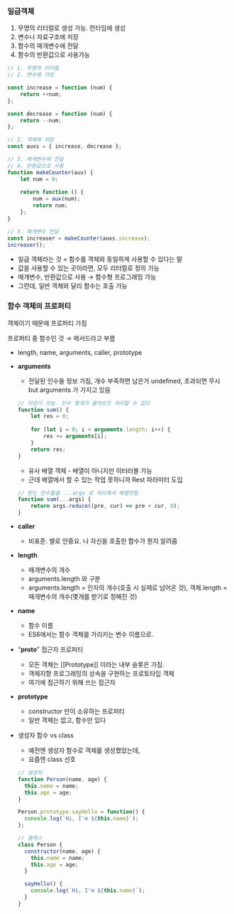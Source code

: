### 일급객체

1. 무명의 리터럴로 생성 가능. 런타임에 생성
2. 변수나 자료구조에 저장
3. 함수의 매개변수에 전달
4. 함수의 반환값으로 사용가능

```jsx
// 1. 무명의 리터럴 
// 2. 변수에 저장

const increase = function (num) {
	return ++num;
};

const decrease = function (num) {
	return --num;
};

// 2. 객체에 저장
const auxs = { increase, decrease };

// 3. 매개변수에 전달
// 4. 반환값으로 사용
function makeCounter(aux) {
	let num = 0;
	
	return function () {
		num = aux(num);
		return num;
	};
}

// 3. 매개변수 전달
const increaser = makeCounter(auxs.increase);
increaser();
```

- 일급 객체라는 것 = 함수를 객체와 동일하게 사용할 수 있다는 말
- 값을 사용할 수 있는 곳이라면, 모두 리터럴로 정의 가능
- 매개변수, 반환값으로 사용 → 함수형 프로그래밍 가능
- 그런데, 일반 객체와 달리 함수는 호출 가능

### 함수 객체의 프로퍼티

객체이기 때문에 프로퍼티 가짐

프로퍼티 중 함수인 것 → 메서드라고 부름

- length, name, arguments, caller, prototype

- **arguments**
    - 전달된 인수들 정보 가짐, 개수 부족하면 남은거 undefined, 초과되면 무시 but arguments 가 가지고 있음
    
    ```jsx
    // 이런거 가능. 인수 몇개가 들어오든 처리할 수 있다
    function sum() {
    	let res = 0;
    	
    	for (let i = 0; i < arguments.length; i++) {
    		res += arguments[i];
    	}
    	return res;
    }
    ```
    
    - 유사 배열 객체 - 배열이 아니지만 이터러블 가능
    - 근데 배열에서 할 수 있는 작업 못하니까 Rest 파라미터 도입
    
    ```jsx
    // 받는 인수들을 ...args 로 처리해서 배열만듬
    function sum(...args) {
    	return args.reduce((pre, cur) => pre + cur, 0);
    }
    ```
    

- **caller**
    - 비표준. 별로 안중요. 나 자신을 호출한 함수가 뭔지 알려줌

- **length**
    - 매개변수의 개수
    - arguments.length 와 구분
    - arguments.length = 인자의 개수(호출 시 실제로 넘어온 것), 객체.length = 매개변수의 개수(몇개를 받기로 정해진 것)
- **name**
    - 함수 이름
    - ES6에서는 함수 객체를 가리키는 변수 이름으로.

- “__proto__” 접근자 프로퍼티
    - 모든 객체는 [[Prototype]] 이라는 내부 슬롯은 가짐.
    - 객체지향 프로그래밍의 상속을 구현하는 프로토타입 객체
    - 여기에 접근하기 위해 쓰는 접근자
    
- **prototype**
    - constructor 만이 소유하는 프로퍼티
    - 일반 객체는 없고, 함수만 있다

- 생성자 함수 vs class
    - 예전엔 생성자 함수로 객체를 생성했었는데,
    - 요즘엔 class 선호
    
    ```jsx
    // 생성자
    function Person(name, age) {
      this.name = name;
      this.age = age;
    }
    
    Person.prototype.sayHello = function() {
      console.log(`Hi, I'm ${this.name}`);
    };
    
    // 클래스
    class Person {
      constructor(name, age) {
        this.name = name;
        this.age = age;
      }
    
      sayHello() {
        console.log(`Hi, I'm ${this.name}`);
      }
    }
    ```
